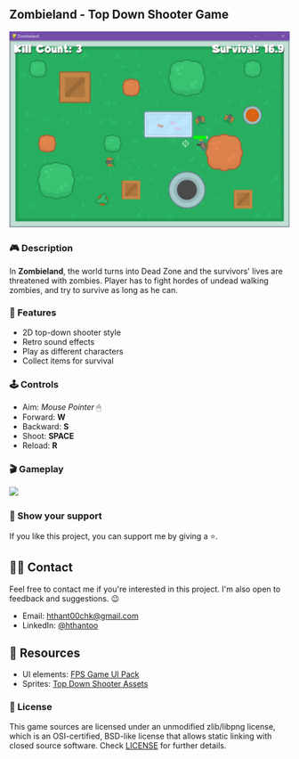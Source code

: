 ## Zombieland - Top Down Shooter Game

![Zombieland](screenshots/screenshot01.png "Zombieland")

### 🎮 Description

In **Zombieland**, the world turns into Dead Zone and the survivors' lives are threatened with zombies. Player has to fight hordes of undead walking zombies, and try to survive as long as he can. 

### 🎨 Features

 - 2D top-down shooter style
 - Retro sound effects
 - Play as different characters
 - Collect items for survival

### 🕹 Controls

 - Aim: *Mouse Pointer* 🖱
 - Forward: **W** 
 - Backward: **S**
 - Shoot: **SPACE**
 - Reload: **R**

### 🎬 Gameplay

<img src="screenshots/demo-gameplay.gif" width="500">
<!-- ![Gameplay](screenshots/demo-gameplay.gif) -->

<!-- ### Developers

 - $(Developer 01) - $(Role/Tasks Developed)
 - $(Developer 02) - $(Role/Tasks Developed)
 - $(Developer 03) - $(Role/Tasks Developed)

### Links

 - YouTube Gameplay: $(YouTube Link)
 - itch.io Release: $(itch.io Game Page)
 - Steam Release: $(Steam Game Page) -->
 
### 💖 Show your support

If you like this project, you can support me by giving a ⭐.

## 👨‍🚀 Contact

Feel free to contact me if you're interested in this project. I'm also open to feedback and suggestions. 😉
- Email: hthant00chk@gmail.com
- LinkedIn: [@hthantoo](https://linkedin.com/in/hthantoo/)

## 💎 Resources

- UI elements: [FPS Game UI Pack](https://loudeyes.itch.io/battle-royale-fps-game-ui-asset-pack)
- Sprites: [Top Down Shooter Assets](https://www.kenney.nl/assets/topdown-shooter)

### 📜 License

This game sources are licensed under an unmodified zlib/libpng license, which is an OSI-certified, BSD-like license that allows static linking with closed source software. Check [LICENSE](LICENSE.md) for further details.
